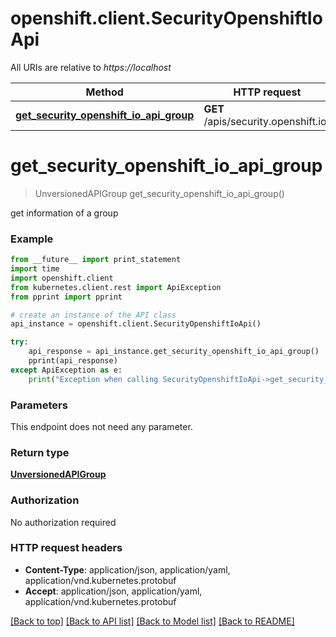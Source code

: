# openshift.client.SecurityOpenshiftIoApi

All URIs are relative to *https://localhost*

Method | HTTP request | Description
------------- | ------------- | -------------
[**get_security_openshift_io_api_group**](SecurityOpenshiftIoApi.md#get_security_openshift_io_api_group) | **GET** /apis/security.openshift.io/ | 


# **get_security_openshift_io_api_group**
> UnversionedAPIGroup get_security_openshift_io_api_group()



get information of a group

### Example 
```python
from __future__ import print_statement
import time
import openshift.client
from kubernetes.client.rest import ApiException
from pprint import pprint

# create an instance of the API class
api_instance = openshift.client.SecurityOpenshiftIoApi()

try: 
    api_response = api_instance.get_security_openshift_io_api_group()
    pprint(api_response)
except ApiException as e:
    print("Exception when calling SecurityOpenshiftIoApi->get_security_openshift_io_api_group: %s\n" % e)
```

### Parameters
This endpoint does not need any parameter.

### Return type

[**UnversionedAPIGroup**](UnversionedAPIGroup.md)

### Authorization

No authorization required

### HTTP request headers

 - **Content-Type**: application/json, application/yaml, application/vnd.kubernetes.protobuf
 - **Accept**: application/json, application/yaml, application/vnd.kubernetes.protobuf

[[Back to top]](#) [[Back to API list]](../README.md#documentation-for-api-endpoints) [[Back to Model list]](../README.md#documentation-for-models) [[Back to README]](../README.md)


